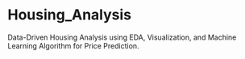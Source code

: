 # Housing_Analysis
Data-Driven Housing Analysis using EDA,  Visualization, and Machine Learning Algorithm for  Price Prediction.
